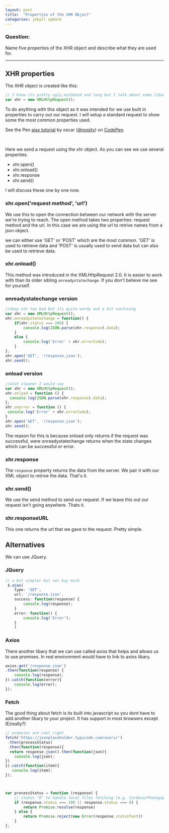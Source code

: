 ```yaml
---
layout: post
title:  "Properties of the XHR Object"
categories: jekyll update
---
```


### Question:
Name five properties of the XHR object and describe what they are used for.
<hr>

## XHR properties

The XHR object is created like this:


```javascript
// I know its pretty ugly,outdated and long but I talk about some libaries than can help 
var xhr = new XMLHttpRequest();
```

To do anything with this object as it was intended for we use built in properties to carry out our request. I will setup a standard request to show some the most common properties used. 

<p data-height="368" data-theme-id="0" data-slug-hash="vJbjbd" data-default-tab="js,result" data-user="nopity" data-embed-version="2" data-pen-title="ajax tutorial" class="codepen">See the Pen <a href="https://codepen.io/nopity/pen/vJbjbd/">ajax tutorial</a> by oscar (<a href="https://codepen.io/nopity">@nopity</a>) on <a href="https://codepen.io">CodePen</a>.</p>
<script async src="https://production-assets.codepen.io/assets/embed/ei.js"></script>


<br>

Here we send a request using the xhr object. As you can see we use several properties. 

* xhr.open()
* xhr.onload()
* xhr.response
* xhr.send()

I will discuss these one by one now. 

### <b>xhr.open('request method', 'url')</b>

We use this to open the connection between our network with the server we're trying to reach. The open method takes two properties: request method and the url. In this case we are using the url to retrive names from a json object. 

we can either use 'GET' or 'POST' which are the most common. 'GET' is used to retrieve data and 'POST' is usually used to send data but can also be used to retrieve data. 

### <b>xhr.onload()</b>

This method was introduced in the XMLHttpRequest 2.0. It is easier to work with than its older sibling `onreadystatechange`. If you don't believe me see for yourself.

### <b>onreadystatechange version</b>
```javascript
//okay not too bad but its quite wordy and a bit confusing
var xhr = new XMLHttpRequest();
xhr.onreadystatechange = function() {
    if(xhr.status === 200) {
        console.log(JSON.parse(xhr.response).data); 
    }
    else {
        console.log('Error' + xhr.errorCode); 
    }
};  
xhr.open('GET', '/response.json'); 
xhr.send(); 
```

### <b>onload version</b>
```javascript
//alot cleaner I would say
var xhr = new XMLHttpRequest();
xhr.onload = function () {
  console.log(JSON.parse(xhr.response).data);
};
xhr.onerror = function () { 
 console.log('Error' + xhr.errorCode);
} 
xhr.open('GET', '/response.json'); 
xhr.send(); 
```

The reason for this is because onload only returns if the request was successful, were onreadystatechange returns when the state changes which can be successful or error. 

### <b>xhr.response</b>

The `response` property returns the data from the server. We pair it with our XML object to retrive the data. That's it. 

### <b>xhr.send()</b>

We use the send method to send our request. If we leave this out our request isn't going anywhere. Thats it. 

### <b>xhr.responseURL</b>
This one returns the url that we gave to the request. Pretty simple. 


## Alternatives  

We can use JQuery. 

### JQuery
```javascript
// a bit simpler but not buy much
 $.ajax(
    type: 'GET',
    url: '/response.json',
    success: function(response) {
        console.log(response);
    }
    error: function() {
        console.log('Error'); 
    }
    )
```


### Axios
There another libary that we can use called axios that helps and allows us to use promises. In real environment would have to link to axios libary. 
```javascript
axios.get('/response.json')
.then(function(response) {
    console.log(response);
}).catch(function(error){
    console.log(error);
}); 
```



### Fetch
The good thing about fetch is its built into javascript so you dont have to add another libary to your project. It has support in most browsers except IE(really?) 

```javascript
// promises are cool right
fetch('https://jsonplaceholder.typicode.com/users/')
 .then(processStatus)
 .then(function(response){
  return response.json().then(function(json){
    console.log(json);
})
}).catch(function(item){
   console.log(item); 
});



var processStatus = function (response) {
    // status "0" to handle local files fetching (e.g. Cordova/Phonegap etc.)
    if (response.status === 200 || response.status === 0) {
        return Promise.resolve(response)
    } else {
        return Promise.reject(new Error(response.statusText))
    }
};
```


<br><br>
